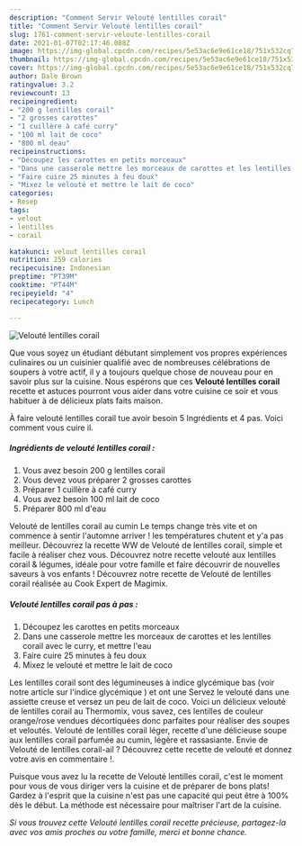 ```yaml
---
description: "Comment Servir Velouté lentilles corail"
title: "Comment Servir Velouté lentilles corail"
slug: 1761-comment-servir-veloute-lentilles-corail
date: 2021-01-07T02:17:46.088Z
image: https://img-global.cpcdn.com/recipes/5e53ac6e9e61ce18/751x532cq70/veloute-lentilles-corail-photo-principale-de-la-recette.jpg
thumbnail: https://img-global.cpcdn.com/recipes/5e53ac6e9e61ce18/751x532cq70/veloute-lentilles-corail-photo-principale-de-la-recette.jpg
cover: https://img-global.cpcdn.com/recipes/5e53ac6e9e61ce18/751x532cq70/veloute-lentilles-corail-photo-principale-de-la-recette.jpg
author: Dale Brown
ratingvalue: 3.2
reviewcount: 13
recipeingredient:
- "200 g lentilles corail"
- "2 grosses carottes"
- "1 cuillère à café curry"
- "100 ml lait de coco"
- "800 ml deau"
recipeinstructions:
- "Découpez les carottes en petits morceaux"
- "Dans une casserole mettre les morceaux de carottes et les lentilles corail avec le curry, et mettre l&#39;eau"
- "Faire cuire 25 minutes à feu doux"
- "Mixez le velouté et mettre le lait de coco"
categories:
- Resep
tags:
- velout
- lentilles
- corail

katakunci: velout lentilles corail 
nutrition: 259 calories
recipecuisine: Indonesian
preptime: "PT39M"
cooktime: "PT44M"
recipeyield: "4"
recipecategory: Lunch

---
```



![Velouté lentilles corail](https://img-global.cpcdn.com/recipes/5e53ac6e9e61ce18/751x532cq70/veloute-lentilles-corail-photo-principale-de-la-recette.jpg)

Que vous soyez un étudiant débutant simplement vos propres expériences culinaires ou un cuisinier qualifié avec de nombreuses célébrations de soupers à votre actif, il y a toujours quelque chose de nouveau pour en savoir plus sur la cuisine. Nous espérons que ces <strong> Velouté lentilles corail </strong> recette et astuces pourront vous aider dans votre cuisine ce soir et vous habituer à de délicieux plats faits maison.

<!--inarticleads1-->

À faire velouté lentilles corail tue avoir besoin 5 Ingrédients et 4 pas. Voici comment vous cuire il.

##### Ingrédients de velouté lentilles corail :

1. Vous avez besoin 200 g lentilles corail
1. Vous devez vous préparer 2 grosses carottes
1. Préparer 1 cuillère à café curry
1. Vous avez besoin 100 ml lait de coco
1. Préparer 800 ml d&#39;eau


Velouté de lentilles corail au cumin Le temps change très vite et on commence à sentir l&#39;automne arriver ! les températures chutent et y&#39;a pas meilleur. Découvrez la recette WW de Velouté de lentilles corail, simple et facile à réaliser chez vous. Découvrez notre recette velouté aux lentilles corail &amp; légumes, idéale pour votre famille et faire découvrir de nouvelles saveurs à vos enfants ! Découvrez notre recette de Velouté de lentilles corail réalisée au Cook Expert de Magimix. 

<!--inarticleads2-->

##### Velouté lentilles corail pas à pas :

1. Découpez les carottes en petits morceaux
1. Dans une casserole mettre les morceaux de carottes et les lentilles corail avec le curry, et mettre l&#39;eau
1. Faire cuire 25 minutes à feu doux
1. Mixez le velouté et mettre le lait de coco


Les lentilles corail sont des légumineuses à indice glycémique bas (voir notre article sur l&#39;indice glycémique ) et ont une Servez le velouté dans une assiette creuse et versez un peu de lait de coco. Voici un délicieux velouté de lentilles corail au Thermomix, vous savez, ces lentilles de couleur orange/rose vendues décortiquées donc parfaites pour réaliser des soupes et veloutés. Velouté de lentilles corail léger, recette d&#39;une délicieuse soupe aux lentilles corail parfumée au cumin, légère et rassasiante. Envie de Velouté de lentilles corail-ail ? Découvrez cette recette de velouté et donnez votre avis en commentaire !. 

<!--inarticleads1-->

<p>
Puisque vous avez lu la recette de Velouté lentilles corail, c'est le moment pour vous de vous diriger vers la cuisine et de préparer de bons plats! Gardez à l'esprit que la cuisine n'est pas une capacité qui peut être à 100% dès le début. La méthode est nécessaire pour maîtriser l'art de la cuisine.
</p>

<p>
<i>Si vous trouvez cette Velouté lentilles corail recette précieuse, partagez-la avec vos amis proches ou votre famille, merci et bonne chance.</i>
</p>
